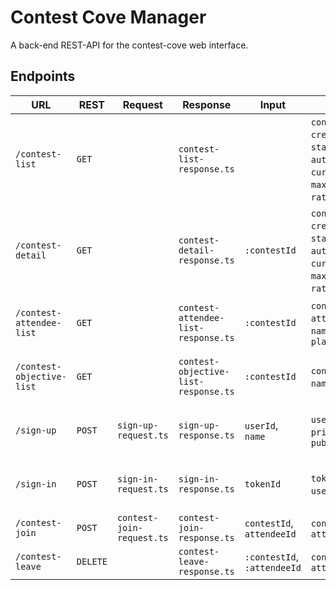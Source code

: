 # Contest Cove Manager

A back-end REST-API for the contest-cove web interface.

## Endpoints

| URL                       | REST     | Request                   | Response                             | Input                       | Output                                                                                             | Description                             |
| ------------------------- | -------- | ------------------------- | ------------------------------------ | --------------------------- | -------------------------------------------------------------------------------------------------- | --------------------------------------- |
| `/contest-list`           | `GET`    |                           | `contest-list-response.ts`           |                             | `contestId`, `creationDate`, `state`, `authorId`, `currentRound`, `maxRoundCount`, `rated`, `type` | Lists all contests.                     |
| `/contest-detail`         | `GET`    |                           | `contest-detail-response.ts`         | `:contestId`                | `contestId`, `creationDate`, `state`, `authorId`, `currentRound`, `maxRoundCount`, `rated`, `type` | Returns contest details.                |
| `/contest-attendee-list`  | `GET`    |                           | `contest-attendee-list-response.ts`  | `:contestId`                | `contestId`, `attendeeId`, `name`, `points`, `places`                                              | Lists all attendees of a contest.       |
| `/contest-objective-list` | `GET`    |                           | `contest-objective-list-response.ts` | `:contestId`                | `contestId`, `name`, `value`                                                                       | Lists all objectives of a contest.      |
| `/sign-up`                | `POST`   | `sign-up-request.ts`      | `sign-up-response.ts`                | `userId`, `name`            | `userId`, `name`, `privateTokenId`, `publicTokenId`                                                | Creates an entry in the user database.  |
| `/sign-in`                | `POST`   | `sign-in-request.ts`      | `sign-in-response.ts`                | `tokenId`                   | `tokenId`, `userId`, `name`                                                                        | Verifies an entry in the user database. |
| `/contest-join`           | `POST`   | `contest-join-request.ts` | `contest-join-response.ts`           | `contestId`, `attendeeId`   | `contestId`, `attendeeId`                                                                          | Joins a contest.                        |
| `/contest-leave`          | `DELETE` |                           | `contest-leave-response.ts`          | `:contestId`, `:attendeeId` | `contestId`, `attendeeId`                                                                          | Leaves a contest                        |